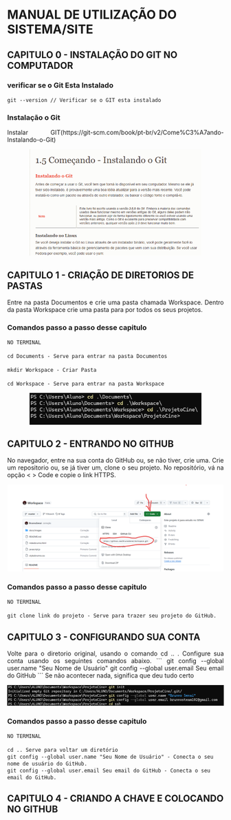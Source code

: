 # MANUAL DE UTILIZAÇÃO DO SISTEMA/SITE
## CAPITULO 0 - INSTALAÇÃO DO GIT NO COMPUTADOR
### verificar se o Git Esta Instalado

```
git --version // Verificar se o GIT esta instalado
```

### Instalação o Git

<p align="justify">
    Instalar GIT(https://git-scm.com/book/pt-br/v2/Come%C3%A7ando-Instalando-o-Git)
</p>

<p align="center">
    <a href="https://git-scm.com/book/pt-br/v2/Come%C3%A7ando-Instalando-o-Git" target="_blank">
        <img src="content/images/Git.png" width="400">
    </a>
</p>

## CAPITULO 1 - CRIAÇÃO DE DIRETORIOS DE PASTAS

<p align="justify">
    Entre na pasta Documentos e crie uma pasta chamada Workspace.
    Dentro da pasta Workspace crie uma pasta para por todos os seus projetos.
</p>

### Comandos passo a passo desse capitulo

```
NO TERMINAL

cd Documents - Serve para entrar na pasta Documentos

mkdir Workspace - Criar Pasta

cd Workspace - Serve para entrar na pasta Workspace
```
<p align="center">
    <a>
    <img src="content/images/Pastas.png" width="400">
    </a>
</p>

## CAPITULO 2 - ENTRANDO NO GITHUB

<p align="justify">
    No navegador, entre na sua conta do GitHub ou, se não tiver, crie uma.
    Crie um repositorio ou, se já tiver um, clone o seu projeto.
    No repositório, vá na opção < > Code e copie o link HTTPS.
</p>

<p align="center">
    <a>
    <img src="content/images/Print 1.png" width="800">
    </a>
</p>

### Comandos passo a passo desse capitulo

```
NO TERMINAL

git clone link do projeto - Serve para trazer seu projeto do GitHub.
```

## CAPITULO 3 - CONFIGURANDO SUA CONTA

<p align="justify">
    Volte para o diretorio original, usando o comando cd .. .
    Configure sua conta usando os seguintes comandos abaixo.
    ```
    git config --global user.name "Seu Nome de Usuário"
    git config --global user.email Seu email do GitHub
    ```
    Se não acontecer nada, significa que deu tudo certo
</p>

<p align="center">
    <a>
    <img src="content/images/Print 3.png" width="800">
    </a>
</p>

### Comandos passo a passo desse capitulo

```
NO TERMINAL

cd .. Serve para voltar um diretório
git config --global user.name "Seu Nome de Usuário" - Conecta o seu nome de usuário do GitHub.
git config --global user.email Seu email do GitHub - Conecta o seu email do GitHub.
```

## CAPITULO 4 - CRIANDO A CHAVE E COLOCANDO NO GITHUB